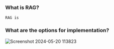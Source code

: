 ### What is RAG? 
`RAG is `

### What are the options for implementation? 

![Screenshot 2024-05-20 113823](https://github.com/vj-msft/vj-msft.github.io/assets/12212247/7a477e1e-81ed-4212-9ca4-fffdafd61446)
